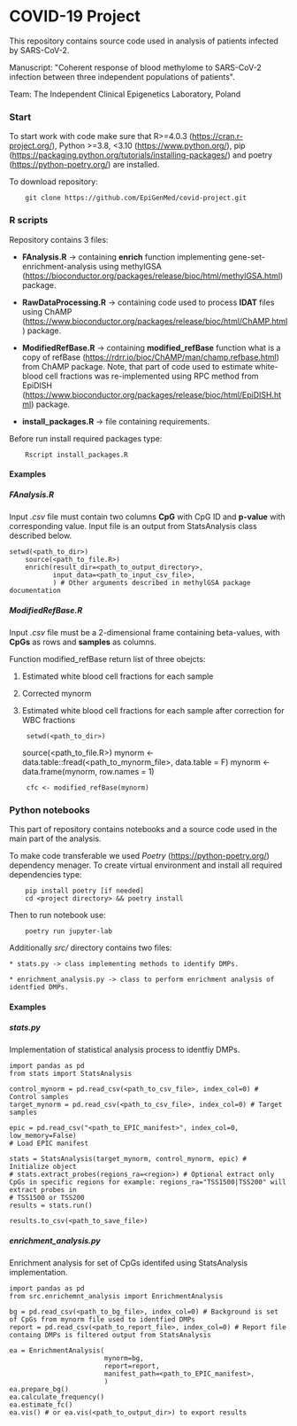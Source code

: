 # COVID-19 Project

This repository contains source code used in analysis of patients infected by SARS-CoV-2.

Manuscript: "Coherent response of blood methylome to SARS-CoV-2 infection between three independent populations of patients". 

Team: The Independent Clinical Epigenetics Laboratory, Poland

### Start
To start work with code make sure that R>=4.0.3 (https://cran.r-project.org/), 
Python >=3.8, <3.10 (https://www.python.org/), pip (https://packaging.python.org/tutorials/installing-packages/) and poetry (https://python-poetry.org/) are installed.

To download repository:
	
		git clone https://github.com/EpiGenMed/covid-project.git

### R scripts
        
Repository contains 3 files:
        
* **FAnalysis.R** -> containing **enrich** function implementing gene-set-enrichment-analysis using methylGSA (https://bioconductor.org/packages/release/bioc/html/methylGSA.html) package.

* **RawDataProcessing.R** -> containing code used to process **IDAT** files using ChAMP (https://www.bioconductor.org/packages/release/bioc/html/ChAMP.html) package.

* **ModifiedRefBase.R** -> containing  **modified_refBase** function what is a copy of refBase (https://rdrr.io/bioc/ChAMP/man/champ.refbase.html) from ChAMP package. Note, that part of code used to estimate white-blood cell fractions was re-implemented using RPC method from EpiDISH (https://www.bioconductor.org/packages/release/bioc/html/EpiDISH.html) package.

* **install_packages.R** -> file containing requirements.
        
Before run install required packages type:
        
        Rscript install_packages.R
        

#### Examples

##### **FAnalysis.R**

Input *.csv* file must contain two columns **CpG** with CpG ID and **p-value** with corresponding value. Input file is an output from StatsAnalysis class described below.

	setwd(<path_to_dir>)
        source(<path_to_file.R>)
        enrich(result_dir=<path_to_output_directory>,
               input_data=<path_to_input_csv_file>,
               ) # Other arguments described in methylGSA package documentation


##### **ModifiedRefBase.R**

Input *.csv* file must be a 2-dimensional frame containing beta-values, with **CpGs** as rows and **samples** as columns. 

Function modified_refBase return list of three obejcts: 

1) Estimated white blood cell fractions for each sample
2) Corrected mynorm
3) Estimated white blood cell fractions for each sample after correction for WBC fractions

        setwd(<path_to_dir>)
	source(<path_to_file.R>)
        mynorm <- data.table::fread(<path_to_mynorm_file>, data.table = F)
        mynorm <- data.frame(mynorm, row.names = 1)

        cfc <- modified_refBase(mynorm)

### Python notebooks

This part of repository contains notebooks and a source code used in the main part of the analysis.

To make code transferable we used *Poetry* (https://python-poetry.org/) dependency menager. To create virtual environment and install all required dependencies type:

        pip install poetry [if needed] 
        cd <project directory> && poetry install 
        
Then to run notebook use:

        poetry run jupyter-lab
        

Additionally *src/* directory contains two files:

    * stats.py -> class implementing methods to identify DMPs.
   
    * enrichment_analysis.py -> class to perform enrichment analysis of identfied DMPs.
    
    
#### Examples


##### **stats.py**

Implementation of statistical analysis process to identfiy DMPs.
    
    import pandas as pd
    from stats import StatsAnalysis
    
    control_mynorm = pd.read_csv(<path_to_csv_file>, index_col=0) # Control samples
    target_mynorm = pd.read_csv(<path_to_csv_file>, index_col=0) # Target samples
    
    epic = pd.read_csv("<path_to_EPIC_manifest>", index_col=0, low_memory=False)
    # Load EPIC manifest 
    
    stats = StatsAnalysis(target_mynorm, control_mynorm, epic) # Initialize object
    # stats.extract_probes(regions_ra=<region>) # Optional extract only CpGs in specific regions for example: regions_ra="TSS1500|TSS200" will extract probes in 
    # TSS1500 or TSS200
    results = stats.run()
    
    results.to_csv(<path_to_save_file>)
    

##### **enrichment_analysis.py**

Enrichment analysis for set of CpGs identifed using StatsAnalysis implementation.

    import pandas as pd
    from src.enrichemnt_analysis import EnrichmentAnalysis
    
    bg = pd.read_csv(<path_to_bg_file>, index_col=0) # Background is set of CpGs from mynorm file used to identfied DMPs 
    report = pd.read_csv(<path_to_report_file>, index_col=0) # Report file containg DMPs is filtered output from StatsAnalysis
    
    ea = EnrichmentAnalysis(
                            mynorm=bg,
                            report=report,
                            manifest_path=<path_to_EPIC_manifest>,
                            )
    ea.prepare_bg()
    ea.calculate_frequency()
    ea.estimate_fc()
    ea.vis() # or ea.vis(<path_to_output_dir>) to export results

